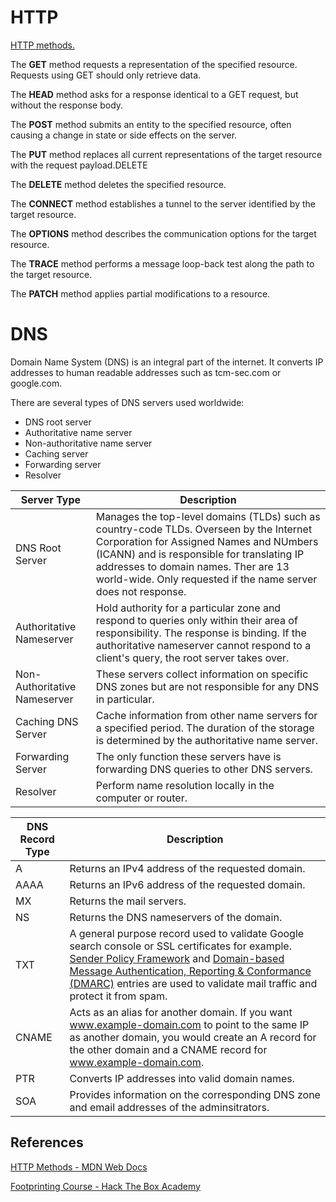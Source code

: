 # HTTP
[HTTP methods.](https://developer.mozilla.org/en-US/docs/Web/HTTP/Methods)

The **GET** method requests a representation of the specified resource. Requests using GET should only retrieve data.

The **HEAD** method asks for a response identical to a GET request, but without the response body.

The **POST** method submits an entity to the specified resource, often causing a change in state or side effects on the server.

The **PUT** method replaces all current representations of the target resource with the request payload.DELETE

The **DELETE** method deletes the specified resource.

The **CONNECT** method establishes a tunnel to the server identified by the target resource.

The **OPTIONS** method describes the communication options for the target resource.

The **TRACE** method performs a message loop-back test along the path to the target resource.

The **PATCH** method applies partial modifications to a resource.

# DNS

Domain Name System (DNS) is an integral part of the internet. It converts IP addresses to human readable addresses such as tcm-sec.com or google.com.

There are several types of DNS servers used worldwide:
 * DNS root server
 * Authoritative name server
 * Non-authoritative name server
 * Caching server
 * Forwarding server
 * Resolver

| Server Type | Description |
| ----------- | ----------- |
| DNS Root Server | Manages the top-level domains (TLDs) such as country-code TLDs. Overseen by the Internet Corporation for Assigned Names and NUmbers (ICANN) and is responsible for translating IP addresses to domain names. Ther are 13 world-wide. Only requested if the name server does not response. |
| Authoritative Nameserver | Hold authority for a particular zone and respond to queries only within their area of responsibility. The response is binding. If the authoritative nameserver cannot respond to a client's query, the root server takes over. |
| Non-Authoritative Nameserver | These servers collect information on specific DNS zones but are not responsible for any DNS in particular. |
| Caching DNS Server | Cache information from other name servers for a specified period. The duration of the storage is determined by the authoritative name server. |
| Forwarding Server | The only function these servers have is forwarding DNS queries to other DNS servers. |
| Resolver | Perform name resolution locally in the computer or router. |


| DNS Record Type | Description |
| --------------- | ----------- |
| A | Returns an IPv4 address of the requested domain. |
| AAAA | Returns an IPv6 address of the requested domain. |
| MX | Returns the mail servers. |
| NS | Returns the DNS nameservers of the domain. |
| TXT | A general purpose record used to validate Google search console or SSL certificates for example. [Sender Policy Framework](https://datatracker.ietf.org/doc/html/rfc4408) and [Domain-based Message Authentication, Reporting & Conformance (DMARC)](https://dmarc.org/) entries are used to validate mail traffic and protect it from spam. |
| CNAME | Acts as an alias for another domain. If you want www.example-domain.com to point to the same IP as another domain, you would create an A record for the other domain and a CNAME record for www.example-domain.com. |
| PTR | Converts IP addresses into valid domain names. |
| SOA | Provides information on the corresponding DNS zone and email addresses of the adminsitrators. |


## References

[HTTP Methods - MDN Web Docs](https://developer.mozilla.org/en-US/docs/Web/HTTP/Methods)

[Footprinting Course - Hack The Box Academy](https://academy.hackthebox.com/course/preview/footprinting)

